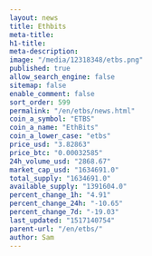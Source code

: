 ```yaml
---
layout: news
title: Ethbits
meta-title: 
h1-title: 
meta-description: 
image: "/media/12318348/etbs.png"
published: true
allow_search_engine: false
sitemap: false
enable_comment: false
sort_order: 599
permalink: "/en/etbs/news.html"
coin_a_symbol: "ETBS"
coin_a_name: "EthBits"
coin_a_lower_case: "etbs"
price_usd: "3.82863"
price_btc: "0.00032585"
24h_volume_usd: "2868.67"
market_cap_usd: "1634691.0"
total_supply: "1634691.0"
available_supply: "1391604.0"
percent_change_1h: "4.91"
percent_change_24h: "-10.65"
percent_change_7d: "-19.03"
last_updated: "1517140754"
parent-url: "/en/etbs/"
author: Sam
---
```


